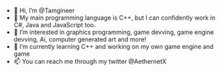 - 👋 Hi, I’m @Tamgineer
- 💫 My main programming language is C++, but I can confidently work in C#, Java and JavaScript too.
- 👀 I’m interested in graphics programming, game devving, game engine devving, Ai, computer generated art and more!
- 🌱 I’m currently learning C++ and working on my own game engine and game
- 📫 You can reach me through my twitter @AethernetX

<!---
Thanim-Rahman/Thanim-Rahman is a ✨ special ✨ repository because its `README.md` (this file) appears on your GitHub profile.
You can click the Preview link to take a look at your changes.
--->
